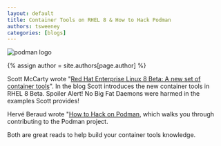 ```yaml
---
layout: default
title: Container Tools on RHEL 8 & How to Hack Podman
authors: tsweeney
categories: [blogs]
---
```

![podman logo](https://podman.io/images/podman.svg)

{% assign author = site.authors[page.author] %}

Scott McCarty wrote "[Red Hat Enterprise Linux 8 Beta: A new set of container tools](https://www.redhat.com/en/blog/red-hat-enterprise-linux-8-beta-new-set-container-tools)".  In the blog Scott introduces the new container tools in RHEL 8 Beta.  Spoiler Alert!  No Big Fat Daemons were harmed in the examples Scott provides! 

Hervé Beraud wrote "[How to Hack on Podman](https://herve.beraud.io/containers/linux/podman/isolate/environment/2019/02/06/how-to-hack-on-podman.html), which walks you through contributing to the Podman project.  

Both are great reads to help build your container tools knowledge. 

